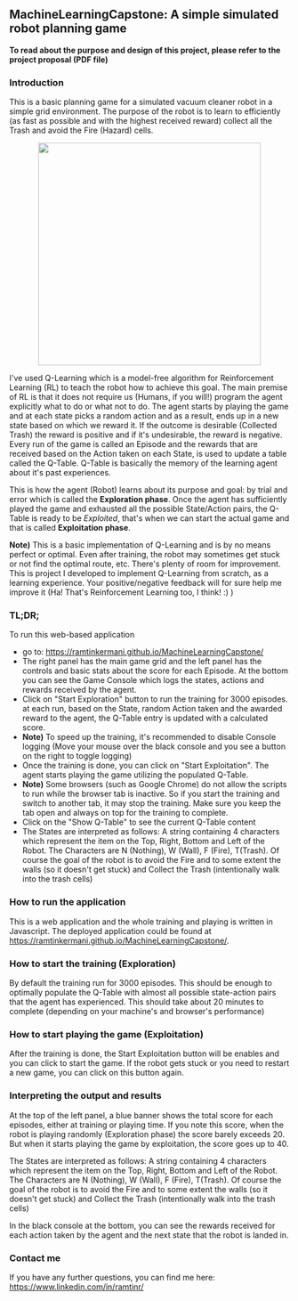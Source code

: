 ## MachineLearningCapstone: A simple simulated robot planning game
**To read about the purpose and design of this project, please refer to the project proposal (PDF file)**

### Introduction
This is a basic planning game for a simulated vacuum cleaner robot in a simple grid environment. The purpose of the robot is to learn to efficiently (as fast as possible and with the highest received reward) collect all the Trash and avoid the Fire (Hazard) cells. 

<div style="text-align:center; width:100%">
  <a href="https://www.youtube.com/watch?v=Y-lz429xREw"> 
    <img src="https://ramtinkermani.github.io/MachineLearningCapstone/QGameVideoScreenshot.png" width="400px">
  </a>
</div>

I've used Q-Learning which is a model-free algorithm for Reinforcement Learning (RL) to teach the robot how to achieve this goal. The main premise of RL is that it does not require us (Humans, if you will!) program the agent explicitly what to do or what not to do. The agent starts by playing the game and at each state picks a random action and as a result, ends up in a new state based on which we reward it. If the outcome is desirable (Collected Trash) the reward is positive and if it's undesirable, the reward is negative. Every run of the game is called an Episode and the rewards that are received based on the Action taken on each State, is used to update a table called the Q-Table. Q-Table is basically the memory of the learning agent about it's past experiences.

This is how the agent (Robot) learns about its purpose and goal: by trial and error which is called the **Exploration phase**. Once the agent has sufficiently played the game and exhausted all the possible State/Action pairs, the Q-Table is ready to be *Exploited*, that's when we can start the actual game and that is called **Exploitation phase**.

**Note)** This is a basic implementation of Q-Learning and is by no means perfect or optimal. Even after training, the robot may sometimes get stuck or not find the optimal route, etc. There's plenty of room for improvement. This is project I developed to implement Q-Learning from scratch, as a learning experience. Your positive/negative feedback will for sure help me improve it (Ha! That's Reinforcement Learning too, I think! :) )

### TL;DR; 
To run this web-based application 
- go to: https://ramtinkermani.github.io/MachineLearningCapstone/
- The right panel has the main game grid and the left panel has the controls and basic stats about the score for each Episode. At the bottom you can see the Game Console which logs the states, actions and rewards received by the agent.
- Click on "Start Exploration" button to run the training for 3000 episodes. at each run, based on the State, random Action taken and the awarded reward to the agent, the Q-Table entry is updated with a calculated score.
- **Note)** To speed up the training, it's recommended to disable Console logging (Move your mouse over the black console and you see a button on the right to toggle logging)
- Once the training is done, you can click on "Start Exploitation". The agent starts playing the game utilizing the populated Q-Table. 
- **Note)** Some browsers (such as Google Chrome) do not allow the scripts to run while the browser tab is inactive. So if you start the training and switch to another tab, it may stop the training. Make sure you keep the tab open and always on top for the training to complete.
- Click on the "Show Q-Table" to see the current Q-Table content
- The States are interpreted as follows: A string containing 4 characters which represent the item on the Top, Right, Bottom and Left of the Robot. The Characters are N (Nothing), W (Wall), F (Fire), T(Trash). Of course the goal of the robot is to avoid the Fire and to some extent the walls (so it doesn't get stuck) and Collect the Trash (intentionally walk into the trash cells)

### How to run the application
This is a web application and the whole training and playing is written in Javascript. The deployed application could be found at https://ramtinkermani.github.io/MachineLearningCapstone/.

### How to start the training (Exploration)
By default the training run for 3000 episodes. This should be enough to optimally populate the Q-Table with almost all possible state-action pairs that the agent has experienced. This should take about 20 minutes to complete (depending on your machine's and browser's performance)

### How to start playing the game (Exploitation)
After the training is done, the Start Exploitation button will be enables and you can click to start the game. If the robot gets stuck or you need to restart a new game, you can click on this button again.

### Interpreting the output and results
At the top of the left panel, a blue banner shows the total score for each episodes, either at training or playing time. If you note this score, when the robot is playing randomly (Exploration phase) the score barely exceeds 20. But when it starts playing the game by exploitation, the score goes up to 40.

The States are interpreted as follows: A string containing 4 characters which represent the item on the Top, Right, Bottom and Left of the Robot. The Characters are N (Nothing), W (Wall), F (Fire), T(Trash). Of course the goal of the robot is to avoid the Fire and to some extent the walls (so it doesn't get stuck) and Collect the Trash (intentionally walk into the trash cells)

In the black console at the bottom, you can see the rewards received for each action taken by the agent and the next state that the robot is landed in.

### Contact me
If you have any further questions, you can find me here:
https://www.linkedin.com/in/ramtinr/
